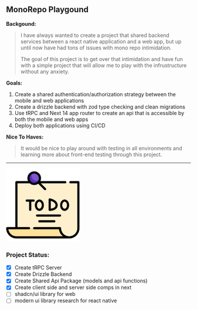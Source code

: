 ## MonoRepo Playgound

**Backgound:**

> I have always wanted to create a project that shared backend services between a react native application
> and a web app, but up until now have had tons of issues with mono repo intimidation.
>
> The goal of this project is to get over that intimidation and have fun with a simple project that will allow me to
> play with the infrustructure without any anxiety.

**Goals:**

1. Create a shared authentication/authorization strategy between the mobile and web applications
2. Create a drizzle backend with zod type checking and clean migrations
3. Use tRPC and Next 14 app router to create an api that is accessible by both the mobile and web apps
4. Deploy both applications using CI/CD

**Nice To Haves:**

> It would be nice to play around with testing in all environments and learning more about front-end testing
> through this project.

---

<img src="./apps/web/app/favicon.ico" width='200' />

### Project Status:

- [x] Create tRPC Server
- [x] Create Drizzle Backend
- [x] Create Shared Api Package (models and api functions)
- [x] Create client side and server side comps in next
- [ ] shadcn/ui library for web
- [ ] modern ui library research for react native
